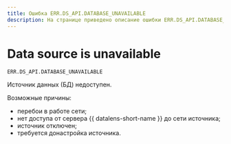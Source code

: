 ```yaml
---
title: Ошибка ERR.DS_API.DATABASE_UNAVAILABLE
description: На странице приведено описание ошибки ERR.DS_API.DATABASE_UNAVAILABLE.
---
```


# Data source is unavailable

`ERR.DS_API.DATABASE_UNAVAILABLE`

Источник данных (БД) недоступен.

Возможные причины:
- перебои в работе сети;
- нет доступа от сервера {{ datalens-short-name }} до сети источника;
- источник отключен;
- требуется донастройка источника.
